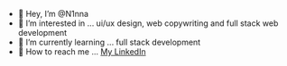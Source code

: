 - 👄 Hey, I’m @N1nna
- 🌸 I’m interested in ... ui/ux design, web copywriting and full stack web development
- 🚀 I’m currently learning ... full stack development
- 📱 How to reach me ... <a href="https://www.linkedin.com/in/nina-diasamidze-a68b80251/">My LinkedIn</a>



<!---
N1nna/N1nna is a ✨ special ✨ repository because its `README.md` (this file) appears on your GitHub profile.
You can click the Preview link to take a look at your changes.
--->
